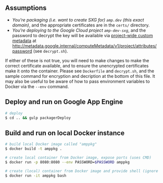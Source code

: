 ## Assumptions

- _You're packaging (i.e. want to create SXG for) `amp.dev` (this exact
  domain)_, and the appropriate certificates are in the `certs/` directory.
- _You're deploying to the Google Cloud project `amp-dev-sxg`_, and the
  password to decrypt the key will be available via [project-wide custom
  metadata](https://cloud.google.com/compute/docs/storing-retrieving-metadata#projectwide)
  at
  http://metadata.google.internal/computeMetadata/v1/project/attributes/password
  (see `decrypt.sh`).

If either of these is not true, you will need to make changes to make the
correct certificate available, and to ensure the unencrypted certificates make
it onto the container. Please see `Dockerfile` and `decrypt.sh`, and the sample
command for encryption and decription at the bottom of this file. It may also be
useful to be aware of how to pass environment variables to Docker via the
`--env` command.

## Deploy and run on Google App Engine

```sh
# deploy
$ cd .. && gulp packagerDeploy
```

## Build and run on local Docker instance

```sh
# build local Docker image called "amppkg"
$ docker build -t amppkg .

# create local container from Docker image, expose ports (uses CMD)
$ docker run -p 8080:8080 --env PASSWORD=$PASSWORD amppkg

# create (local) container from Docker image and provide shell (ignore CMD)
$ docker run -it amppkg bash
```
